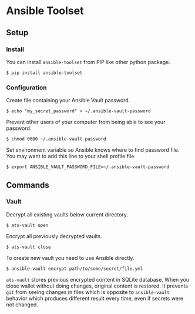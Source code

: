 # Ansible Toolset

## Setup
### Install
You can install `ansible-toolset` from PIP like other python package.
```
$ pip install ansible-toolset
```

### Configuration

Create file containing your Ansible Vault password.
```
$ echo "my_secret_password" > ~/.ansible-vault-password
```

Prevent other users of your computer from being able to see your password.
```
$ chmod 0600 ~/.ansible-vault-password
```

Set environment variable so Ansible knows where to find password file.  
You may want to add this line to your shell profile file.
```
$ export ANSIBLE_VAULT_PASSWORD_FILE=~/.ansible-vault-password
```

## Commands
### Vault

Decrypt all existing vaults below current directory.
```
$ ats-vault open
```

Encrypt all previously decrypted vaults.
```
$ ats-vault close
```

To create new vault you need to use Ansible directly.  
```
$ ansible-vault encrypt path/to/some/secret/file.yml
```

`ats-vault` stores previous encrypted content in SQLite database.
When you close wallet without doing changes, original content is restored.
It prevents `git` from seeing changes in files which is opposite to `ansible-vault` behavior
which produces different result every time, even if secrets were not changed.
